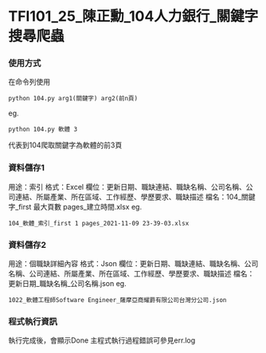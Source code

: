 # TFI101_25_陳正勳_104人力銀行_關鍵字搜尋爬蟲

### 使用方式
在命令列使用
```
python 104.py arg1(關鍵字) arg2(前n頁)
```
eg. 
```
python 104.py 軟體 3
```
代表到104爬取關鍵字為軟體的前3頁

### 資料儲存1
用途：索引
格式：Excel
欄位：更新日期、職缺連結、職缺名稱、公司名稱、公司連結、所屬產業、所在區域、工作經歷、學歷要求、職缺描述
檔名：104_關鍵字_first 最大頁數 pages_建立時間.xlsx
eg.
```
104_軟體_索引_first 1 pages_2021-11-09 23-39-03.xlsx
```

### 資料儲存2
用途：個職缺詳細內容
格式：Json
欄位：更新日期、職缺連結、職缺名稱、公司名稱、公司連結、所屬產業、所在區域、工作經歷、學歷要求、職缺描述
檔名：更新日期_職缺名稱_公司名稱.json
eg.
```
1022_軟體工程師Software Engineer_薩摩亞商耀爵有限公司台灣分公司.json
```

### 程式執行資訊
執行完成後，會顯示Done
主程式執行過程錯誤可參見err.log
